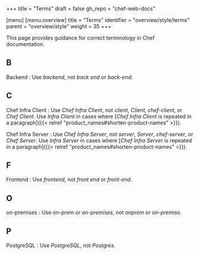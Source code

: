 +++
title = "Terms"
draft = false
gh_repo = "chef-web-docs"

[menu]
  [menu.overview]
    title = "Terms"
    identifier = "overview/style/terms"
    parent = "overview/style"
    weight = 35
+++

This page provides guidance for correct terminology in Chef documentation.

## B

Backend
: Use _backend_, not _back end_ or _back-end_.

## C

Chef Infra Client
: Use _Chef Infra Client_, not _client_, _Client_, _chef-client_, or _Chef Client_. Use _Infra Client_ in cases where [_Chef Infra Client_ is repeated in a paragraph]({{< relref "product_names#shorten-product-names" >}}).


Chef Infra Server
: Use _Chef Infra Server_, not _server_, _Server_, _chef-server_, or _Chef Server_. Use _Infra Server_ in cases where [_Chef Infra Server_ is repeated in a paragraph]({{< relref "product_names#shorten-product-names" >}}).

## F

Frontend
: Use _frontend_, not _front end_ or _front-end_.

## O

on-premises
: Use _on-prem_ or _on-premises_, not _onprem_ or _on-premise_.

## P

PostgreSQL
: Use _PostgreSQL_, not _Postgres_.
